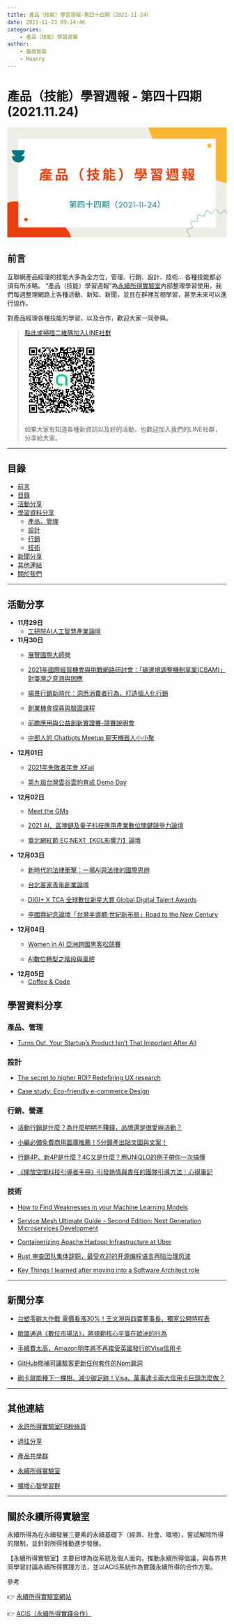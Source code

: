 ```yaml
---
title: 產品（技能）學習週報-第四十四期（2021-11-24）
date: 2021-11-23 09:14:46
categories:
	- 產品（技能）學習週報
author:
	- 嘉鼎智能
	- Huanry
---
```

# 產品（技能）學習週報 - 第四十四期 (2021.11.24)

![產品技能學習週報-第四十四期](/img/pm/44.png)

## 前言

互聯網產品經理的技能大多為全方位，管理、行銷、設計、技術... 各種技能都必須有所涉略。 “產品（技能）學習週報”為[永續所得實驗室](#關於永續所得實驗室)內部整理學習使用，我們每週整理網路上各種活動、新知、新聞，並且在群裡互相學習，甚至未來可以進行協作。

對產品經理各種技能的學習，以及合作，歡迎大家一同參與。

>[點此或掃描二維碼加入LINE社群](https://line.me/ti/g2/Dj4AkbdDsY6o4D_CdDUB6Q)
>
>[![產品共學群](/img/產品共學群.jpg)](https://line.me/ti/g2/Dj4AkbdDsY6o4D_CdDUB6Q)
>
>如果大家有知道各種新資訊以及好的活動，也歡迎加入我們的LINE社群，分享給大家。

---
## 目錄
- [前言](#前言)
- [目錄](#目錄)
- [活動分享](#活動分享)
- [學習資料分享](#學習資料分享)
	- [產品、管理](#產品、管理)
	- [設計](#設計)
	- [行銷](#行銷、營運)
	- [技術](#技術)
- [新聞分享](#新聞分享)
- [其他連結](#其他連結)
- [關於我們](#關於我們)

---
## 活動分享

- **11月29日**
	- [工研院AI人工智慧產業論壇](https://www.accupass.com/event/2111150300591940082164)
- **11月30日**
	- [展覽國際大師營](https://www.accupass.com/event/2111011707482078684172)

	- [2021年國際經貿機會與挑戰網路研討會：「碳邊境調整機制草案(CBAM)」對臺灣之意涵與因應](https://www.accupass.com/event/2111080920556922217490)

	- [場景行銷新時代：洞悉消費者行為，打造個人化行銷](https://www.accupass.com/event/2111050413578029986380)

	- [創業機會探尋與驗證課程](https://www.accupass.com/event/2110210316111860003930)

	- [前瞻應用與公益創新實證賽-競賽說明會](https://www.accupass.com/event/2111170512445393045790)

	- [中部人的 Chatbots Meetup 聊天機器人小小聚](https://chatbots.kktix.cc/events/chatbots-meetup-in-central-taiwan-018)
- **12月01日**
	- [2021年失敗者年會 XFail](https://www.accupass.com/event/2111180628311554212240)

	- [第九屆台灣雲谷雲豹育成 Demo Day](https://www.accupass.com/event/2110260622322020429682)
- **12月02日**
	- [Meet the GMs](https://www.accupass.com/event/2111170735011520252897)

	- [2021 AI、區塊鏈及量子科技應用產業數位關鍵競爭力論壇](https://www.accupass.com/event/2111231023391301825851)

	- [臺北網紅節 EC:NEXT【KOL影響力】論壇](https://www.accupass.com/event/2111100754511649258150)
- **12月03日**
	- [新時代的法律衝擊：一場AI與法律的國際思辨](https://www.accupass.com/event/2111030332491577711477)

	- [台北客家青年創業論壇](https://www.accupass.com/event/2111021238578757360270)

	- [DIGI+ X TCA 全球數位新星大賞 Global Digital Talent Awards](https://www.accupass.com/event/2111020718123719611140)

	- [李國鼎紀念論壇「台灣半導體·世紀新布局」Road to the New Century](https://www.accupass.com/event/2111231559471191863424)
- **12月04日**
	- [Women in AI 亞洲跨國黑客松競賽](https://www.accupass.com/event/2111051457168553640060)

	- [AI數位轉型之階段與風險](https://www.accupass.com/event/2111080050151965191040)
- **12月05日**
	- [Coffee & Code](https://www.meetup.com/Innovate-Taiwan/events/282227800)


## 學習資料分享
### 產品、管理

- [Turns Out, Your Startup’s Product Isn’t That Important After All](https://medium.com/swlh/turns-out-your-startups-product-isn-t-that-important-after-all-868617e8f12d)


### 設計

- [The secret to higher ROI? Redefining UX research](https://uxdesign.cc/the-secret-to-higher-roi-redefining-ux-research-3fd065a2089a)

- [Case study: Eco-friendly e-commerce Design](https://bootcamp.uxdesign.cc/case-study-eco-friendly-ecommerce-website-ui-ux-design-da9375a0b481)

### 行銷、營運

- [活動行銷是什麼？為什麼明明不賺錢，品牌還是很愛辦活動？](https://www.marketersgo.com/marketing-strategies-tactics/202005/marketing-events-why/)

- [小編必備免費商用圖庫推薦！5分鐘產出貼文圖與文案！](https://www.hihitmedia.com.tw/so-mi-tool)

- [行銷4P、新4P是什麼？4C又是什麼？用UNIQLO的例子帶你一次搞懂](https://www.managertoday.com.tw/articles/view/64145?)


- [《開放空間科技引導者手冊》引發熱情與責任的團隊引導方法｜心得筆記](https://medium.com/agile-coffee/open-space-technology-8cb6736af661)

### 技術

- [How to Find Weaknesses in your Machine Learning Models](https://towardsdatascience.com/how-to-find-weaknesses-in-your-machine-learning-models-ae8bd18880a3)

- [Service Mesh Ultimate Guide - Second Edition: Next Generation Microservices Development](https://www.infoq.com/articles/service-mesh-ultimate-guide-2e/)

- [Containerizing Apache Hadoop Infrastructure at Uber](https://eng.uber.com/hadoop-container-blog/)

- [Rust 审查团队集体辞职，最受欢迎的开源编程语言再陷治理风波](https://www.infoq.cn/news/798bgzaO1ujBgzQsAGHC)

- [Key Things I learned after moving into a Software Architect role](https://tagofabic.medium.com/key-things-i-learned-after-moving-into-a-software-architect-role-dce88f9452a7)

---
## 新聞分享

- [台塑零碳大作戰 電價看漲30%！王文淵與四寶董事長，獨家公開時程表](https://www.businessweekly.com.tw/focus/indep/6005772)

- [歐盟通過《數位市場法》，將規範核心平臺在歐洲的行為](https://ithome.com.tw/news/148001)

- [手續費太高，Amazon明年將不再接受英國發行的Visa信用卡](https://ithome.com.tw/news/147906)

- [GitHub修補可讓駭客更新任何套件的Npm漏洞](https://ithome.com.tw/news/147896)

- [刷卡就能種下一棵樹、減少碳足跡！Visa、萬事達卡兩大信用卡巨頭怎麼做？](https://www.bnext.com.tw/article/66324/visa-mastercard-eco-benefit)

---
## 其他連結

- [永許所得實驗室FB粉絲頁](https://www.facebook.com/%E6%B0%B8%E7%BA%8C%E6%89%80%E5%BE%97%E5%AF%A6%E9%A9%97%E5%AE%A4-102916798609139)

- [過往分享](/categories/產品（技能）學習週報)

- [產品共學群](https://line.me/ti/g2/Dj4AkbdDsY6o4D_CdDUB6Q?utm_source=invitation&utm_medium=link_copy&utm_campaign=default)

- [永續所得實驗室](https://line.me/ti/g2/asPFU-0w4o9MIRSBdb4gtg?utm_source=invitation&utm_medium=link_copy&utm_campaign=default)

- [擴增心智學習群](https://line.me/ti/g2/asPFU-0w4o9MIRSBdb4gtg?utm_source=invitation&utm_medium=link_copy&utm_campaign=default)

---

## 關於永續所得實驗室

永續所得為在永續發展三要素的永續基礎下（經濟、社會、環境），嘗試解除所得的限制，並針對所得推動進步發展。

【永續所得實驗室】主要目標為從系統及個人面向，推動永續所得倡議，與各界共同學習討論永續所得實踐方法，並以ACIS系統作為實踐永續所得的合作方案。

參考

👉 [永續所得實驗室網站](https://sustainable-income-lab.github.io/)

👉 [ACIS（永續所得實踐合作）](https://acis.magnific.biz/)
